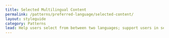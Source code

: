 ```yaml
---
title: Selected Multilingual Content
permalink: /patterns/preferred-language/selected-content/
layout: styleguide
category: Patterns
lead: Help users select from between two languages; support users in selecting between two language, such as English and Spanish.
---
```

